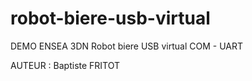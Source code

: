 # robot-biere-usb-virtual

DEMO ENSEA 3DN Robot biere USB virtual COM - UART

AUTEUR : Baptiste FRITOT
